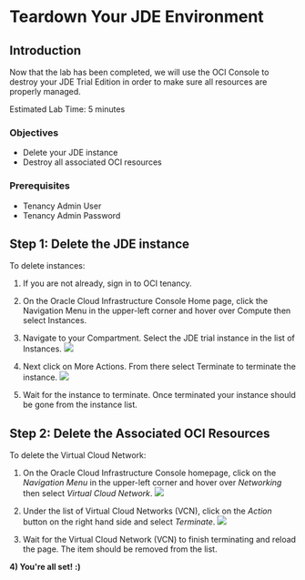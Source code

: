 # Teardown Your JDE Environment

## Introduction
Now that the lab has been completed, we will use the OCI Console to destroy your JDE Trial Edition in order to make sure all resources are properly managed. 

Estimated Lab Time: 5 minutes


### Objectives
* Delete your JDE instance
* Destroy all associated OCI resources

### Prerequisites
* Tenancy Admin User
* Tenancy Admin Password

## **Step 1:** Delete the JDE instance

To delete instances:

1) If you are not already, sign in to OCI tenancy.


2) On the Oracle Cloud Infrastructure Console Home page, click the Navigation Menu   in the upper-left corner and hover over Compute then select Instances.


3) Navigate to your Compartment. Select the JDE trial instance in the list of Instances.
    ![](./images/delete.png " ")

4) Next click on More Actions. From there select Terminate to terminate the instance.
    ![](./images/delete2.png " ")

5) Wait for the instance to terminate. Once terminated your instance should be gone from the instance list.

## **Step 2:** Delete the Associated OCI Resources

To delete the Virtual Cloud Network:

1) On the Oracle Cloud Infrastructure Console homepage, click on the *Navigation Menu*   in the upper-left corner and hover over *Networking* then select *Virtual Cloud Network*.
    ![](./images/VCNdelete1.png " ")

2) Under the list of Virtual Cloud Networks (VCN), click on the *Action* button on the right hand side and select *Terminate*.
    ![](./images/VCNdelete2.png " ")

3) Wait for the Virtual Cloud Network (VCN) to finish terminating and reload the page. The item should be removed from the list. 

**4) You're all set!**
    **:)**
